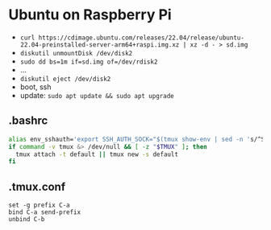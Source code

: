 # Ubuntu on Raspberry Pi

* `curl https://cdimage.ubuntu.com/releases/22.04/release/ubuntu-22.04-preinstalled-server-arm64+raspi.img.xz | xz -d - > sd.img`
* `diskutil unmountDisk /dev/disk2`
* `sudo dd bs=1m if=sd.img of=/dev/rdisk2`
* ...
* `diskutil eject /dev/disk2`
* boot, ssh
* update: `sudo apt update && sudo apt upgrade`

## .bashrc
```bash
alias env_sshauth='export SSH_AUTH_SOCK="$(tmux show-env | sed -n 's/^SSH_AUTH_SOCK=//p')"'
if command -v tmux &> /dev/null && [ -z "$TMUX" ]; then
  tmux attach -t default || tmux new -s default
fi
```

## .tmux.conf
```
set -g prefix C-a
bind C-a send-prefix
unbind C-b
```

